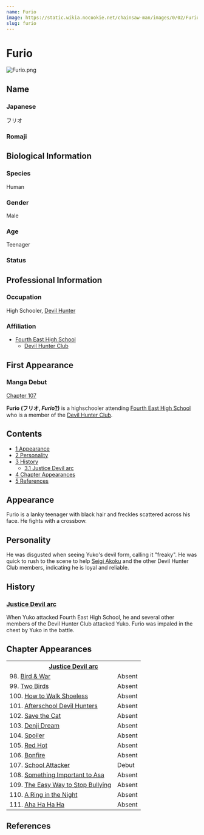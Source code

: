 ```yaml
---
name: Furio
image: https://static.wikia.nocookie.net/chainsaw-man/images/0/02/Furio.png
slug: furio
---
```


# Furio

![](https://static.wikia.nocookie.net/chainsaw-man/images/0/02/Furio.png "Furio.png")

## Name

### Japanese

フリオ

### Romaji

## Biological Information

### Species

Human

### Gender

Male

### Age

Teenager

### Status

## Professional Information

### Occupation

High Schooler, [Devil Hunter](/devil-hunter "Devil Hunter")

### Affiliation

-   [Fourth East High School](/fourth-east-high-school "Fourth East High School")
    -   [Devil Hunter Club](/devil-hunter-club "Devil Hunter Club")

## First Appearance

### Manga Debut

[Chapter 107](/chapter-107 "Chapter 107")

**Furio (フリオ, _**Furio**_[?](http://en.wikipedia.org/wiki/Help:Installing_Japanese_character_sets "wikipedia:Help:Installing Japanese character sets"))** is a highschooler attending [Fourth East High School](/fourth-east-high-school "Fourth East High School") who is a member of the [Devil Hunter Club](/devil-hunter-club "Devil Hunter Club").

## Contents

-   [1 Appearance](#Appearance)
-   [2 Personality](#Personality)
-   [3 History](#History)
    -   [3.1 Justice Devil arc](#Justice_Devil_arc)
-   [4 Chapter Appearances](#Chapter_Appearances)
-   [5 References](#References)

## Appearance

Furio is a lanky teenager with black hair and freckles scattered across his face. He fights with a crossbow.

## Personality

He was disgusted when seeing Yuko's devil form, calling it "freaky". He was quick to rush to the scene to help [Seigi Akoku](/seigi-akoku "Seigi Akoku") and the other Devil Hunter Club members, indicating he is loyal and reliable.

## History

### [Justice Devil arc](/justice-devil-arc "Justice Devil arc")

When Yuko attacked Fourth East High School, he and several other members of the Devil Hunter Club attacked Yuko. Furio was impaled in the chest by Yuko in the battle.

## Chapter Appearances

<table><tbody><tr><th colspan="2"><center><a href="/justice-devil-arc" title="Justice Devil arc"><span>Justice Devil arc</span></a></center></th></tr><tr><td>98. <a href="/chapter-98" title="Chapter 98">Bird &amp; War</a></td><td><span>Absent</span></td></tr><tr><td>99. <a href="/chapter-99" title="Chapter 99">Two Birds</a></td><td><span>Absent</span></td></tr><tr><td>100. <a href="/chapter-100" title="Chapter 100">How to Walk Shoeless</a></td><td><span>Absent</span></td></tr><tr><td>101. <a href="/chapter-101" title="Chapter 101">Afterschool Devil Hunters</a></td><td><span>Absent</span></td></tr><tr><td>102. <a href="/chapter-102" title="Chapter 102">Save the Cat</a></td><td><span>Absent</span></td></tr><tr><td>103. <a href="/chapter-103" title="Chapter 103">Denji Dream</a></td><td><span>Absent</span></td></tr><tr><td>104. <a href="/chapter-104" title="Chapter 104">Spoiler</a></td><td><span>Absent</span></td></tr><tr><td>105. <a href="/chapter-105" title="Chapter 105">Red Hot</a></td><td><span>Absent</span></td></tr><tr><td>106. <a href="/chapter-106" title="Chapter 106">Bonfire</a></td><td><span>Absent</span></td></tr><tr><td>107. <a href="/chapter-107" title="Chapter 107">School Attacker</a></td><td><span>Debut</span></td></tr><tr><td>108. <a href="/chapter-108" title="Chapter 108">Something Important to Asa</a></td><td><span>Absent</span></td></tr><tr><td>109. <a href="/chapter-109" title="Chapter 109">The Easy Way to Stop Bullying</a></td><td><span>Absent</span></td></tr><tr><td>110. <a href="/chapter-110" title="Chapter 110">A Ring in the Night</a></td><td><span>Absent</span></td></tr><tr><td>111. <a href="/chapter-111" title="Chapter 111">Aha Ha Ha Ha</a></td><td><span>Absent</span></td></tr></tbody></table>

## References